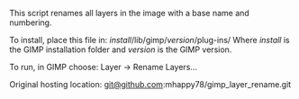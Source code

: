 This script renames all layers in the image with a base name and numbering.

To install, place this file in: *install*/lib/gimp/*version*/plug-ins/
Where *install* is the GIMP installation folder and *version* is the GIMP version.

To run, in GIMP choose: Layer -> Rename Layers... 

Original hosting location:
git@github.com:mhappy78/gimp_layer_rename.git